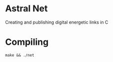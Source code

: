# Astral Net

Creating and publishing digital energetic links in C

# Compiling

```
make && ./net
```